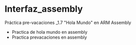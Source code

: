 # Interfaz_assembly
Práctica pre-vacaciones _1.7 "Hola Mundo" en ARM Assembly
  
  - Practica de hola mundo en assembly
  - Practica prevacaciones en assembly

